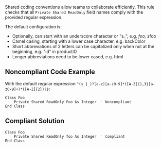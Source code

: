 
Shared coding conventions allow teams to collaborate efficiently. This rule checks that all `Private Shared ReadOnly` field names comply with the provided regular expression.

The default configuration is:

- Optionally, can start with an underscore character or "s\_", e.g. *foo, s*foo
- Camel casing, starting with a lower case character, e.g. backColor
- Short abbreviations of 2 letters can be capitalized only when not at the beginning, e.g. "id" in productID
- Longer abbreviations need to be lower cased, e.g. html


## Noncompliant Code Example

With the default regular expression `^(s_|_)?[a-z][a-z0-9]*([A-Z]{1,3}[a-z0-9]+)*([A-Z]{2})?$`:


    Class Foo
        Private Shared ReadOnly Foo As Integer  ' Noncompliant
    End Class


## Compliant Solution


    Class Foo
        Private Shared ReadOnly foo As Integer  ' Compliant
    End Class

